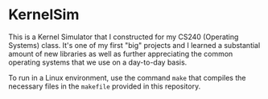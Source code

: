 # KernelSim

This is a Kernel Simulator that I constructed for my CS240 (Operating Systems) class. It's one of my first "big" projects and I learned a substantial amount of new libraries as well as further appreciating the common operating systems that we use on a day-to-day basis.

To run in a Linux environment, use the command `make` that compiles the necessary files in the `makefile` provided in this repository.
